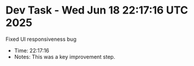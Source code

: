 # Dev Task - Wed Jun 18 22:17:16 UTC 2025
Fixed UI responsiveness bug
- Time: 22:17:16
- Notes: This was a key improvement step.
